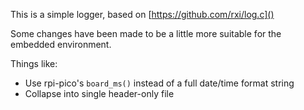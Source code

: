 
This is a simple logger, based on [https://github.com/rxi/log.c]()

Some changes have been made to be a little more suitable for the embedded environment.

Things like:

* Use rpi-pico's `board_ms()` instead of a full date/time format string
* Collapse into single header-only file